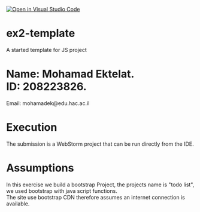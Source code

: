 [![Open in Visual Studio Code](https://classroom.github.com/assets/open-in-vscode-f059dc9a6f8d3a56e377f745f24479a46679e63a5d9fe6f495e02850cd0d8118.svg)](https://classroom.github.com/online_ide?assignment_repo_id=6254980&assignment_repo_type=AssignmentRepo)
# ex2-template
A started template for JS project

<h1>Name: Mohamad Ektelat. <BR>ID: 208223826.</h1>
<p>Email: mohamadek@edu.hac.ac.il</p>

<h1>Execution</h1>
<p>
The submission is a WebStorm project that can be run directly from the IDE.

</p>
<h1>Assumptions</h1>
<p>
  In this exercise we build a bootstrap Project, the projects name is "todo list", 
  we used bootstrap with java script functions.<br>
  The site use bootstrap CDN therefore assumes an internet connection is available.
</p>
